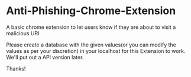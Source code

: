 # Anti-Phishing-Chrome-Extension
A basic chrome extension to let users know if they are about to visit a malicious URI

Please create a database with the given values(or you can modify the values as per your discretion) in your localhost for this Extension to work.
We'll put out a API version later.


Thanks!
